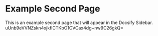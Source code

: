 # Example Second Page

This is an example second page that will appear in the Docsify Sidebar.
uUnb9eVVNZskn4xjkflCTKbO1CVCax4dg+nw9C26gkQ=
